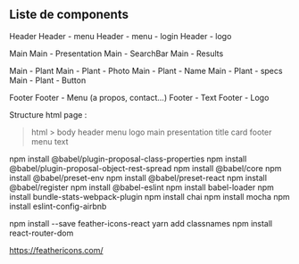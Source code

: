 ## Liste de components

Header 
Header - menu
Header - menu - login
Header - logo


Main 
Main - Presentation
Main - SearchBar
Main - Results


Main - Plant
Main - Plant - Photo
Main - Plant - Name
Main - Plant - specs
Main - Plant - Button


Footer
Footer - Menu (a propos, contact...)
Footer - Text
Footer - Logo


Structure html page :
> html
    > body
        header
            menu
                logo
        main
            presentation
                title
                card
        footer
            menu
            text


npm install @babel/plugin-proposal-class-properties
npm install @babel/plugin-proposal-object-rest-spread
npm install @babel/core
npm install @babel/preset-env
npm install @babel/preset-react
npm install @babel/register
npm install @babel-eslint
npm install babel-loader
npm install bundle-stats-webpack-plugin
npm install chai
npm install mocha
npm install eslint-config-airbnb

npm install --save feather-icons-react
yarn add classnames
npm install react-router-dom

https://feathericons.com/
